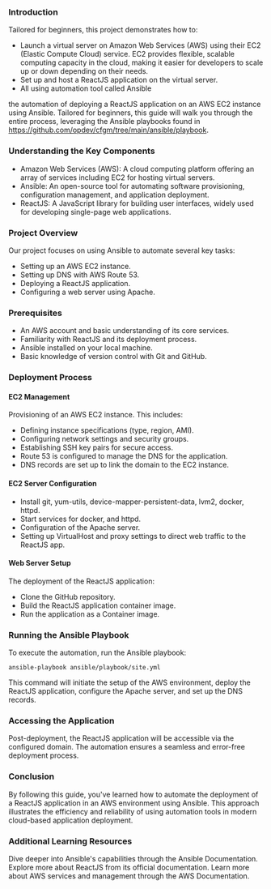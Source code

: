 ### Introduction
Tailored for beginners, this project demonstrates how to:
- Launch a virtual server on Amazon Web Services (AWS) using their EC2 (Elastic Compute Cloud) service. EC2 provides flexible, scalable computing capacity in the cloud, making it easier for developers to scale up or down depending on their needs.
- Set up and host a ReactJS application on the virtual server.
- All using automation tool called Ansible

the automation of deploying a ReactJS application on an AWS EC2 instance using Ansible. Tailored for beginners, this guide will walk you through the entire process, leveraging the Ansible playbooks found in https://github.com/opdev/cfgm/tree/main/ansible/playbook.


### Understanding the Key Components
- Amazon Web Services (AWS): A cloud computing platform offering an array of services including EC2 for hosting virtual servers.
- Ansible: An open-source tool for automating software provisioning, configuration management, and application deployment.
- ReactJS: A JavaScript library for building user interfaces, widely used for developing single-page web applications.

### Project Overview
Our project focuses on using Ansible to automate several key tasks:

- Setting up an AWS EC2 instance.
- Setting up DNS with AWS Route 53.
- Deploying a ReactJS application.
- Configuring a web server using Apache.

### Prerequisites
- An AWS account and basic understanding of its core services.
- Familiarity with ReactJS and its deployment process.
- Ansible installed on your local machine.
- Basic knowledge of version control with Git and GitHub.

### Deployment Process

#### EC2 Management
Provisioning of an AWS EC2 instance. This includes:

- Defining instance specifications (type, region, AMI).
- Configuring network settings and security groups.
- Establishing SSH key pairs for secure access.
- Route 53 is configured to manage the DNS for the application.
- DNS records are set up to link the domain to the EC2 instance.

#### EC2 Server Configuration
- Install git, yum-utils, device-mapper-persistent-data, lvm2, docker, httpd.
- Start services for docker, and httpd.
- Configuration of the Apache server.
- Setting up VirtualHost and proxy settings to direct web traffic to the ReactJS app.

#### Web Server Setup
The deployment of the ReactJS application:
- Clone the GitHub repository.
- Build the ReactJS application container image.
- Run the application as a Container image.


### Running the Ansible Playbook
To execute the automation, run the Ansible playbook:

````
ansible-playbook ansible/playbook/site.yml
````
This command will initiate the setup of the AWS environment, deploy the ReactJS application, configure the Apache server, and set up the DNS records.

### Accessing the Application
Post-deployment, the ReactJS application will be accessible via the configured domain. The automation ensures a seamless and error-free deployment process.

### Conclusion
By following this guide, you've learned how to automate the deployment of a ReactJS application in an AWS environment using Ansible. This approach illustrates the efficiency and reliability of using automation tools in modern cloud-based application deployment.

### Additional Learning Resources
Dive deeper into Ansible's capabilities through the Ansible Documentation.
Explore more about ReactJS from its official documentation.
Learn more about AWS services and management through the AWS Documentation.


